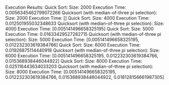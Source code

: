 Execution Results:
Quick Sort:
Size: 2000
Execution Time: 0.0056345462799072266
Quicksort (with median-of-three pi selection):
Size: 2000
Execution Time: []
Quick Sort:
Size: 4000
Execution Time: 0.012501955032348633
Quicksort (with median-of-three pi selection):
Size: 4000
Execution Time: [0.005141496658325195]
Quick Sort:
Size: 5000
Execution Time: 0.01633429527282715
Quicksort (with median-of-three pi selection):
Size: 5000
Execution Time: [0.005141496658325195, 0.012232303619384766]
Quick Sort:
Size: 6000
Execution Time: 0.01926875114440918
Quicksort (with median-of-three pi selection):
Size: 6000
Execution Time: [0.005141496658325195, 0.012232303619384766, 0.015368938446044922]
Quick Sort:
Size: 8000
Execution Time: 0.025116443634033203
Quicksort (with median-of-three pi selection):
Size: 8000
Execution Time: [0.005141496658325195, 0.012232303619384766, 0.015368938446044922, 0.018128156661987305]
